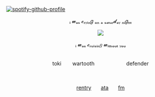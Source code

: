 [![spotify-github-profile](https://spotify-github-profile.kittinanx.com/api/view?uid=31emw27hdnz23bbvfx4humhc7cjq&cover_image=true&theme=novatorem&show_offline=false&background_color=000000&interchange=true&bar_color=000000&bar_color_cover=true)](https://github.com/kittinan/spotify-github-profile)


<div align='center'> ᵢ 𝔀ₐₛ 𝓬ᵣᵧᵢₙ𝑔 ₒₙ ₐ ₛₐₜᵤᵣ𝓭ₐᵧ ₙᵢ𝑔ₕₜ


<p align="center" dir="auto">
<img src="https://64.media.tumblr.com/dbf03ce012f246f009a45c67a276f280/f79a0e7c6dfbdd14-65/s500x750/5c104509221e54fc03bdc435a466c99bae974c55.pnj"> 

<div align='center'> 

<div align='center'> ᵢ 𝔀ₐₛ 𝓬ᵣᵤᵢₛᵢₙ𝑔 𝔀ᵢₜₕₒᵤₜ ᵧₒᵤ

 <br>toki ㅤㅤwartooth ㅤㅤ ㅤㅤㅤㅤdefender

<br>


[rentry](https://rentry.co/rickypawss)ㅤㅤ[ata](https://attajohn.atabook.org/)ㅤㅤ[fm](https://stats.fm/31emw27hdnz23bbvfx4humhc7cjq) 

